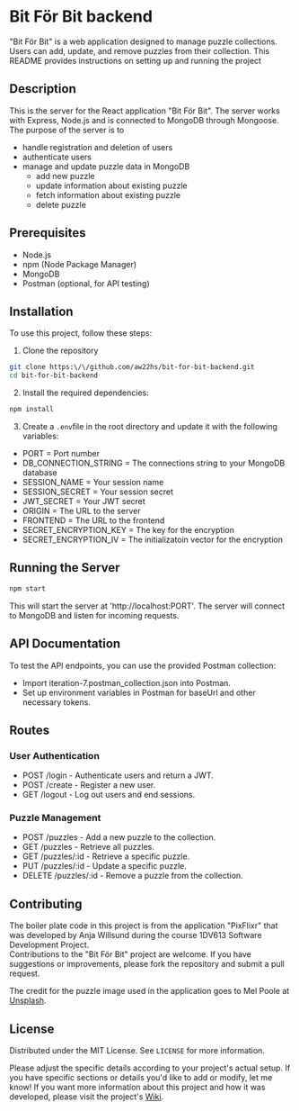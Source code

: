 # Bit För Bit backend

"Bit För Bit" is a web application designed to manage puzzle collections. Users can add, update, and remove puzzles from their collection. This README provides instructions on setting up and running the project

## Description
This is the server for the React application "Bit För Bit". The server works with Express, Node.js and is connected to MongoDB through Mongoose. The purpose of the server is to
- handle registration and deletion of users
- authenticate users
- manage and update puzzle data in MongoDB
  - add new puzzle
  - update information about existing puzzle
  - fetch information about existing puzzle
  - delete puzzle

## Prerequisites
- Node.js
- npm (Node Package Manager)
- MongoDB
- Postman (optional, for API testing)

## Installation
To use this project, follow these steps:

1. Clone the repository
```bash
git clone https:\/\/github.com/aw22hs/bit-for-bit-backend.git
cd bit-for-bit-backend
```
2. Install the required dependencies: 
```bash
npm install
```  
3. Create a `.env`file in the root directory and update it with the following variables:
- PORT = Port number
- DB_CONNECTION_STRING = The connections string to your MongoDB database
- SESSION_NAME = Your session name
- SESSION_SECRET = Your session secret
- JWT_SECRET = Your JWT secret
- ORIGIN = The URL to the server
- FRONTEND = The URL to the frontend
- SECRET_ENCRYPTION_KEY = The key for the encryption
- SECRET_ENCRYPTION_IV = The initializatoin vector for the encryption

## Running the Server
```bash
npm start
```

This will start the server at 'http://localhost:PORT'. The server will connect to MongoDB and listen for incoming requests.

## API Documentation
To test the API endpoints, you can use the provided Postman collection:

- Import iteration-7.postman_collection.json into Postman.
- Set up environment variables in Postman for baseUrl and other necessary tokens.

## Routes
### User Authentication
- POST /login - Authenticate users and return a JWT.
- POST /create - Register a new user.
- GET /logout - Log out users and end sessions.

### Puzzle Management
- POST /puzzles - Add a new puzzle to the collection.
- GET /puzzles - Retrieve all puzzles.
- GET /puzzles/:id - Retrieve a specific puzzle.
- PUT /puzzles/:id - Update a specific puzzle.
- DELETE /puzzles/:id - Remove a puzzle from the collection.

## Contributing
The boiler plate code in this project is from the application "PixFlixr" that was developed by Anja Willsund during the course 1DV613 Software Development Project.  
Contributions to the "Bit För Bit" project are welcome. If you have suggestions or improvements, please fork the repository and submit a pull request.

The credit for the puzzle image used in the application goes to Mel Poole at [Unsplash](https://unsplash.com/photos/white-and-black-hearts-illustration-eo5Hrzyb4D0).

## License
Distributed under the MIT License. See `LICENSE` for more information.

Please adjust the specific details according to your project's actual setup. If you have specific sections or details you'd like to add or modify, let me know! If you want more information about this project and how it was developed, please visit the project's [Wiki](https://github.com/aw22hs/bit-for-bit/wiki).